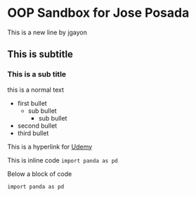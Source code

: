 # OOP Sandbox for Jose Posada

This is a new line by jgayon

## This is subtitle

### This is a sub title

this is a normal text

- first bullet
    - sub bullet
        - sub bullet
- second bullet
- third bullet

This is a hyperlink for [Udemy](https://www.udemy.com/)

This is inline code `import panda as pd`

Below a block of code
```
import panda as pd

```

